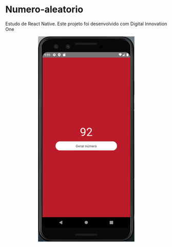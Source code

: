 # Numero-aleatorio
Estudo de React Native. Este projeto foi desenvolvido com Digital Innovation One

<div align="center">
<img src="https://github.com/ClaytonPhilippe/Numero-aleatorio/blob/master/mobile.png" width="300px" />
</div>
